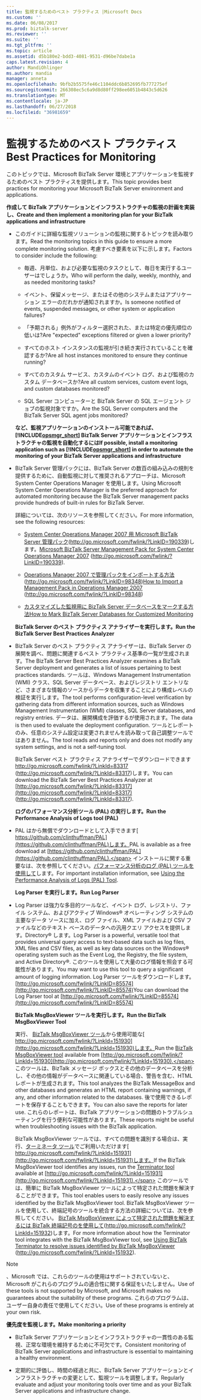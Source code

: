 ```yaml
---
title: 監視するためのベスト プラクティス |Microsoft Docs
ms.custom: ''
ms.date: 06/08/2017
ms.prod: biztalk-server
ms.reviewer: ''
ms.suite: ''
ms.tgt_pltfrm: ''
ms.topic: article
ms.assetid: d5b180e2-bdd3-4081-9531-d96be7dabe1a
caps.latest.revision: 4
author: MandiOhlinger
ms.author: mandia
manager: anneta
ms.openlocfilehash: 9bfb2b5575fe46c1104ddc6b852695fb777275ef
ms.sourcegitcommit: 266308ec5c6a9d8d80ff298ee6051b4843c5d626
ms.translationtype: MT
ms.contentlocale: ja-JP
ms.lasthandoff: 06/27/2018
ms.locfileid: "36981659"
---
```

# <a name="best-practices-for-monitoring"></a><span data-ttu-id="9e2dd-102">監視するためのベスト プラクティス</span><span class="sxs-lookup"><span data-stu-id="9e2dd-102">Best Practices for Monitoring</span></span>
<span data-ttu-id="9e2dd-103">このトピックでは、Microsoft BizTalk Server 環境とアプリケーションを監視するためのベスト プラクティスを提供します。</span><span class="sxs-lookup"><span data-stu-id="9e2dd-103">This topic provides best practices for monitoring your Microsoft BizTalk Server environment and applications.</span></span>  
  
 <span data-ttu-id="9e2dd-104">**作成して BizTalk アプリケーションとインフラストラクチャの監視の計画を実装し、**</span><span class="sxs-lookup"><span data-stu-id="9e2dd-104">**Create and then implement a monitoring plan for your BizTalk applications and infrastructure**</span></span>  
  
- <span data-ttu-id="9e2dd-105">このガイドに詳細な監視ソリューションの監視に関するトピックを読み取ります。</span><span class="sxs-lookup"><span data-stu-id="9e2dd-105">Read the monitoring topics in this guide to ensure a more complete monitoring solution.</span></span> <span data-ttu-id="9e2dd-106">考慮すべき要素を以下に示します。</span><span class="sxs-lookup"><span data-stu-id="9e2dd-106">Factors to consider include the following:</span></span>  
  
  -   <span data-ttu-id="9e2dd-107">毎週、月単位、および必要な監視のタスクとして、毎日を実行するユーザーはでしょうか。</span><span class="sxs-lookup"><span data-stu-id="9e2dd-107">Who will perform the daily, weekly, monthly, and as needed monitoring tasks?</span></span>  
  
  -   <span data-ttu-id="9e2dd-108">イベント、保留メッセージ、またはその他のシステムまたはアプリケーション エラーのだれかが通知されますか。</span><span class="sxs-lookup"><span data-stu-id="9e2dd-108">Is someone notified of events, suspended messages, or other system or application failures?</span></span>  
  
  -   <span data-ttu-id="9e2dd-109">「予期される」例外がフィルター選択された、または特定の優先順位の低いは?</span><span class="sxs-lookup"><span data-stu-id="9e2dd-109">Are "expected" exceptions filtered or given a lower priority?</span></span>  
  
  -   <span data-ttu-id="9e2dd-110">すべてのホスト インスタンスの監視が引き続き実行されていることを確認するか?</span><span class="sxs-lookup"><span data-stu-id="9e2dd-110">Are all host instances monitored to ensure they continue running?</span></span>  
  
  -   <span data-ttu-id="9e2dd-111">すべてのカスタム サービス、カスタムのイベント ログ、および監視のカスタム データベースか?</span><span class="sxs-lookup"><span data-stu-id="9e2dd-111">Are all custom services, custom event logs, and custom databases monitored?</span></span>  
  
  -   <span data-ttu-id="9e2dd-112">SQL Server コンピューターと BizTalk Server の SQL エージェント ジョブの監視対象ですか。</span><span class="sxs-lookup"><span data-stu-id="9e2dd-112">Are the SQL Server computers and the BizTalk Server SQL agent jobs monitored?</span></span>  
  
  <span data-ttu-id="9e2dd-113">**など、監視アプリケーションのインストール可能であれば、 [!INCLUDE[opsmgr_short](../includes/opsmgr-short-md.md)] BizTalk Server アプリケーションとインフラストラクチャの監視を自動化するには**</span><span class="sxs-lookup"><span data-stu-id="9e2dd-113">**If possible, install a monitoring application such as [!INCLUDE[opsmgr_short](../includes/opsmgr-short-md.md)] in order to automate the monitoring of your BizTalk Server applications and infrastructure**</span></span>  
  
- <span data-ttu-id="9e2dd-114">BizTalk Server 管理パックには、BizTalk Server の数百の組み込みの規則を提供するために、自動監視に対して推奨されるアプローチは、Microsoft System Center Operations Manager を使用します。</span><span class="sxs-lookup"><span data-stu-id="9e2dd-114">Using Microsoft System Center Operations Manager is the preferred approach for automated monitoring because the BizTalk Server management packs provide hundreds of built-in rules for BizTalk Server.</span></span>  
  
   <span data-ttu-id="9e2dd-115">詳細については、次のリソースを参照してください。</span><span class="sxs-lookup"><span data-stu-id="9e2dd-115">For more information, see the following resources:</span></span>  
  
  -   <span data-ttu-id="9e2dd-116">[System Center Operations Manager 2007 用 Microsoft BizTalk Server 管理パック](http://go.microsoft.com/fwlink/?LinkID=190339)(http://go.microsoft.com/fwlink/?LinkID=190339)します。</span><span class="sxs-lookup"><span data-stu-id="9e2dd-116">[Microsoft BizTalk Server Management Pack for System Center Operations Manager 2007](http://go.microsoft.com/fwlink/?LinkID=190339) (http://go.microsoft.com/fwlink/?LinkID=190339).</span></span>  
  
  -   <span data-ttu-id="9e2dd-117">[Operations Manager 2007 で管理パックをインポートする方法](http://go.microsoft.com/fwlink/?LinkID=98348)(http://go.microsoft.com/fwlink/?LinkID=98348)</span><span class="sxs-lookup"><span data-stu-id="9e2dd-117">[How to Import a Management Pack in Operations Manager 2007](http://go.microsoft.com/fwlink/?LinkID=98348) (http://go.microsoft.com/fwlink/?LinkID=98348)</span></span>  
  
  -   [<span data-ttu-id="9e2dd-118">カスタマイズした監視用に BizTalk Server データベースをマークする方法</span><span class="sxs-lookup"><span data-stu-id="9e2dd-118">How to Mark BizTalk Server Databases for Customized Monitoring</span></span>](../technical-guides/how-to-mark-biztalk-server-databases-for-customized-monitoring.md)  
  
  <span data-ttu-id="9e2dd-119">**BizTalk Server のベスト プラクティス アナライザーを実行します。**</span><span class="sxs-lookup"><span data-stu-id="9e2dd-119">**Run the BizTalk Server Best Practices Analyzer**</span></span>  
  
- <span data-ttu-id="9e2dd-120">BizTalk Server のベスト プラクティス アナライザーは、BizTalk Server の展開を調べ、問題に関連するベスト プラクティス基準の一覧が生成されます。</span><span class="sxs-lookup"><span data-stu-id="9e2dd-120">The BizTalk Server Best Practices Analyzer examines a BizTalk Server deployment and generates a list of issues pertaining to best practices standards.</span></span> <span data-ttu-id="9e2dd-121">ツールは、Windows Management Instrumentation (WMI) クラス、SQL Server データベース、およびレジストリ エントリなど、さまざまな情報のソースからデータを収集することにより構成レベルの検証を実行します。</span><span class="sxs-lookup"><span data-stu-id="9e2dd-121">The tool performs configuration-level verification by gathering data from different information sources, such as Windows Management Instrumentation (WMI) classes, SQL Server databases, and registry entries.</span></span> <span data-ttu-id="9e2dd-122">データは、展開構成を評価するが使用されます。</span><span class="sxs-lookup"><span data-stu-id="9e2dd-122">The data is then used to evaluate the deployment configuration.</span></span> <span data-ttu-id="9e2dd-123">ツールとレポートのみ、任意のシステム設定は変更されませんを読み取って自己調整ツールではありません。</span><span class="sxs-lookup"><span data-stu-id="9e2dd-123">The tool reads and reports only and does not modify any system settings, and is not a self-tuning tool.</span></span>  
  
   <span data-ttu-id="9e2dd-124">BizTalk Server ベスト プラクティス アナライザーでダウンロードできます[ http://go.microsoft.com/fwlink/?LinkId=83317 ](http://go.microsoft.com/fwlink/?LinkId=83317) (http://go.microsoft.com/fwlink/?LinkId=83317)します。</span><span class="sxs-lookup"><span data-stu-id="9e2dd-124">You can download the BizTalk Server Best Practices Analyzer at [http://go.microsoft.com/fwlink/?LinkId=83317](http://go.microsoft.com/fwlink/?LinkId=83317) (http://go.microsoft.com/fwlink/?LinkId=83317).</span></span>  
  
  <span data-ttu-id="9e2dd-125">**ログのパフォーマンス分析ツール (PAL) の実行します。**</span><span class="sxs-lookup"><span data-stu-id="9e2dd-125">**Run the Performance Analysis of Logs tool (PAL)**</span></span>  
  
- <span data-ttu-id="9e2dd-126">PAL はから無償でダウンロードとして入手できます[ https://github.com/clinthuffman/PAL](https://github.com/clinthuffman/PAL)します。</span><span class="sxs-lookup"><span data-stu-id="9e2dd-126">PAL is available as a free download at [https://github.com/clinthuffman/PAL](https://github.com/clinthuffman/PAL).</span></span> <span data-ttu-id="9e2dd-127">インストールに関する重要なは、次を参照してください。[パフォーマンス分析のログ (PAL) ツールを使用して](../technical-guides/using-the-performance-analysis-of-logs-pal-tool.md)します。</span><span class="sxs-lookup"><span data-stu-id="9e2dd-127">For important installation information, see [Using the Performance Analysis of Logs (PAL) Tool](../technical-guides/using-the-performance-analysis-of-logs-pal-tool.md).</span></span>  
  
  <span data-ttu-id="9e2dd-128">**Log Parser を実行します。**</span><span class="sxs-lookup"><span data-stu-id="9e2dd-128">**Run Log Parser**</span></span>  
  
- <span data-ttu-id="9e2dd-129">Log Parser は強力な多目的ツールなど、イベント ログ、レジストリ、ファイル システム、およびアクティブ Windows® オペレーティング システムの主要なデータ ソースに加え、ログ ファイル、XML ファイルおよび CSV ファイルなどのテキスト ベースのデータへの汎用クエリ アクセスを提供します。Directory® します。</span><span class="sxs-lookup"><span data-stu-id="9e2dd-129">Log Parser is a powerful, versatile tool that provides universal query access to text-based data such as log files, XML files and CSV files, as well as key data sources on the Windows® operating system such as the Event Log, the Registry, the file system, and Active Directory®.</span></span> <span data-ttu-id="9e2dd-130">このツールを使用して大量のログ情報を照会する可能性があります。</span><span class="sxs-lookup"><span data-stu-id="9e2dd-130">You may want to use this tool to query a significant amount of logging information.</span></span> <span data-ttu-id="9e2dd-131">Log Parser ツールをダウンロードします。 [http://go.microsoft.com/fwlink/?LinkID=85574](http://go.microsoft.com/fwlink/?LinkID=85574)</span><span class="sxs-lookup"><span data-stu-id="9e2dd-131">You can download the Log Parser tool at [http://go.microsoft.com/fwlink/?LinkID=85574](http://go.microsoft.com/fwlink/?LinkID=85574)</span></span>  
  
  <span data-ttu-id="9e2dd-132">**BizTalk MsgBoxViewer ツールを実行します。**</span><span class="sxs-lookup"><span data-stu-id="9e2dd-132">**Run the BizTalk MsgBoxViewer Tool**</span></span>  
  
  <span data-ttu-id="9e2dd-133">実行、 [BizTalk MsgBoxViewer ツール](http://go.microsoft.com/fwlink/?LinkId=151930)から使用可能な[ http://go.microsoft.com/fwlink/?LinkId=151930](http://go.microsoft.com/fwlink/?LinkId=151930)します。</span><span class="sxs-lookup"><span data-stu-id="9e2dd-133">Run the [BizTalk MsgBoxViewer tool](http://go.microsoft.com/fwlink/?LinkId=151930) available from [http://go.microsoft.com/fwlink/?LinkId=151930](http://go.microsoft.com/fwlink/?LinkId=151930).</span></span> <span data-ttu-id="9e2dd-134">このツールは、BizTalk メッセージ ボックスとその他のデータベースを分析し、その他の情報がデータベースに関連している場合、警告を含む、HTML レポートが生成されます。</span><span class="sxs-lookup"><span data-stu-id="9e2dd-134">This tool analyzes the BizTalk MessageBox and other databases and generates an HTML report containing warnings, if any, and other information related to the databases.</span></span> <span data-ttu-id="9e2dd-135">後で使用できるレポートを保存することもできます。</span><span class="sxs-lookup"><span data-stu-id="9e2dd-135">You can also save the reports for later use.</span></span> <span data-ttu-id="9e2dd-136">これらのレポートは、BizTalk アプリケーションの問題のトラブルシューティングを行う便利な可能性があります。</span><span class="sxs-lookup"><span data-stu-id="9e2dd-136">These reports might be useful when troubleshooting issues with the BizTalk application.</span></span>  
  
  <span data-ttu-id="9e2dd-137">BizTalk MsgBoxViewer ツールでは、すべての問題を識別する場合は、実行、[ターミネータ ツール](http://go.microsoft.com/fwlink/?LinkId=151931)でご利用いただけます[ http://go.microsoft.com/fwlink/?LinkId=151931](http://go.microsoft.com/fwlink/?LinkId=151931)します。</span><span class="sxs-lookup"><span data-stu-id="9e2dd-137">If the BizTalk MsgBoxViewer tool identifies any issues, run the [Terminator tool](http://go.microsoft.com/fwlink/?LinkId=151931) available at [http://go.microsoft.com/fwlink/?LinkId=151931](http://go.microsoft.com/fwlink/?LinkId=151931).</span></span> <span data-ttu-id="9e2dd-138">このツールでは、簡単に BizTalk MsgBoxViewer ツールによって特定された問題を解決することができます。</span><span class="sxs-lookup"><span data-stu-id="9e2dd-138">This tool enables users to easily resolve any issues identified by the BizTalk MsgBoxViewer tool.</span></span> <span data-ttu-id="9e2dd-139">BizTalk MsgBoxViewer ツールを使用して、終端記号のツールを統合する方法の詳細については、次を参照してください。 [BizTalk MsgBoxViewer によって特定された問題を解決するには BizTalk 終端記号のを使用して](http://go.microsoft.com/fwlink/?LinkId=151932)(http://go.microsoft.com/fwlink/?LinkId=151932)します。</span><span class="sxs-lookup"><span data-stu-id="9e2dd-139">For more information about how the Terminator tool integrates with the BizTalk MsgBoxViewer tool, see [Using BizTalk Terminator to resolve issues identified by BizTalk MsgBoxViewer](http://go.microsoft.com/fwlink/?LinkId=151932) (http://go.microsoft.com/fwlink/?LinkId=151932).</span></span>  
  
> [!NOTE]  
>  <span data-ttu-id="9e2dd-140">、Microsoft では、これらのツールの使用はサポートされていないと、Microsoft がこれらのプログラムの適合性に関する保証をいたしません。</span><span class="sxs-lookup"><span data-stu-id="9e2dd-140">Use of these tools is not supported by Microsoft, and Microsoft makes no guarantees about the suitability of these programs.</span></span> <span data-ttu-id="9e2dd-141">これらのプログラムは、ユーザー自身の責任で使用してください。</span><span class="sxs-lookup"><span data-stu-id="9e2dd-141">Use of these programs is entirely at your own risk.</span></span>  
  
 <span data-ttu-id="9e2dd-142">**優先度を監視します。**</span><span class="sxs-lookup"><span data-stu-id="9e2dd-142">**Make monitoring a priority**</span></span>  
  
-   <span data-ttu-id="9e2dd-143">BizTalk Server アプリケーションとインフラストラクチャの一貫性のある監視、正常な環境を維持するために不可欠です。</span><span class="sxs-lookup"><span data-stu-id="9e2dd-143">Consistent monitoring of BizTalk Server applications and infrastructure is essential to maintaining a healthy environment.</span></span>  
  
-   <span data-ttu-id="9e2dd-144">定期的に評価し、時間の経過と共に、BizTalk Server アプリケーションとインフラストラクチャの変更として、監視ツールを調整します。</span><span class="sxs-lookup"><span data-stu-id="9e2dd-144">Regularly evaluate and adjust your monitoring tools over time and as your BizTalk Server applications and infrastructure change.</span></span>